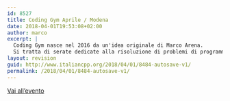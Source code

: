 ```yaml
---
id: 8527
title: Coding Gym Aprile / Modena
date: 2018-04-01T19:53:08+02:00
author: marco
excerpt: |
  Coding Gym nasce nel 2016 da un'idea originale di Marco Arena.
  Si tratta di serate dedicate alla risoluzione di problemi di programmazione autocontenuti, aperte a qualsiasi linguaggio.
layout: revision
guid: http://www.italiancpp.org/2018/04/01/8484-autosave-v1/
permalink: /2018/04/01/8484-autosave-v1/
---
```

[Vai all&#8217;evento](http://coding-gym-mi0318.eventbrite.it)